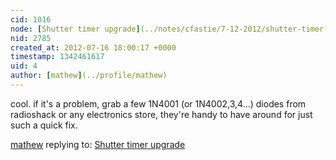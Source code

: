 ```yaml
---
cid: 1016
node: [Shutter timer upgrade](../notes/cfastie/7-12-2012/shutter-timer-upgrade)
nid: 2785
created_at: 2012-07-16 18:00:17 +0000
timestamp: 1342461617
uid: 4
author: [mathew](../profile/mathew)
---
```


cool.  if it's a problem, grab a few 1N4001 (or 1N4002,3,4...) diodes from radioshack or any electronics store, they're handy to have around for just such a quick fix.

[mathew](../profile/mathew) replying to: [Shutter timer upgrade](../notes/cfastie/7-12-2012/shutter-timer-upgrade)

